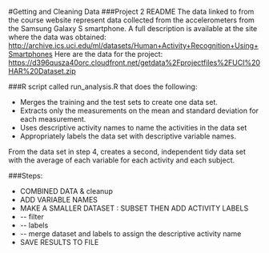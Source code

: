 #Getting and Cleaning Data
###Project 2 README
The data linked to from the course website represent data collected from the accelerometers from the Samsung
Galaxy S smartphone. A full description is available at the site where the data was obtained:
    http://archive.ics.uci.edu/ml/datasets/Human+Activity+Recognition+Using+Smartphones
Here are the data for the project:
  https://d396qusza40orc.cloudfront.net/getdata%2Fprojectfiles%2FUCI%20HAR%20Dataset.zip

###R script called run_analysis.R that does the following:
* Merges the training and the test sets to create one data set.
* Extracts only the measurements on the mean and standard deviation for each measurement.
* Uses descriptive activity names to name the activities in the data set
* Appropriately labels the data set with descriptive variable names.

From the data set in step 4, creates a second, independent tidy data set with the average of each variable for each activity and each subject.

###Steps:
* COMBINED DATA & cleanup
* ADD VARIABLE NAMES
* MAKE A SMALLER DATASET : SUBSET THEN ADD ACTIVITY LABELS
* -- filter
* -- labels
* -- merge dataset and labels to assign the descriptive activity name
* SAVE RESULTS TO FILE

